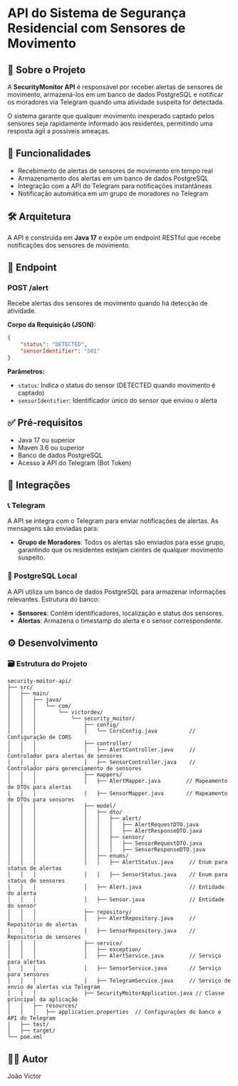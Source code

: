 # API do Sistema de Segurança Residencial com Sensores de Movimento

## 🔎 Sobre o Projeto

A **SecurityMonitor API** é responsável por receber alertas de sensores de movimento, armazená-los em um banco de dados PostgreSQL e notificar os moradores via Telegram quando uma atividade suspeita for detectada.

O sistema garante que qualquer movimento inesperado captado pelos sensores seja rapidamente informado aos residentes, permitindo uma resposta ágil a possíveis ameaças.

## 🦾 Funcionalidades

- Recebimento de alertas de sensores de movimento em tempo real
- Armazenamento dos alertas em um banco de dados PostgreSQL
- Integração com a API do Telegram para notificações instantâneas
- Notificação automática em um grupo de moradores no Telegram

## 🛠️ Arquitetura

A API é construída em **Java 17** e expõe um endpoint RESTful que recebe notificações dos sensores de movimento.

## 📍 Endpoint

### **POST /alert**

Recebe alertas dos sensores de movimento quando há detecção de atividade.

**Corpo da Requisição (JSON):**
```json
{
    "status": "DETECTED",
    "sensorIdentifier": "S01"
}
```

**Parâmetros:**
- `status`: Indica o status do sensor (DETECTED quando movimento é captado)
- `sensorIdentifier`: Identificador único do sensor que enviou o alerta

## ✅ Pré-requisitos

- Java 17 ou superior
- Maven 3.6 ou superior
- Banco de dados PostgreSQL
- Acesso à API do Telegram (Bot Token)

## 🔗 Integrações

### 📞 Telegram

A API se integra com o Telegram para enviar notificações de alertas. As mensagens são enviadas para:

- **Grupo de Moradores**: Todos os alertas são enviados para esse grupo, garantindo que os residentes estejam cientes de qualquer movimento suspeito.

### 🐘 PostgreSQL Local

A API utiliza um banco de dados PostgreSQL para armazenar informações relevantes. Estrutura do banco:

- **Sensores**: Contêm identificadores, localização e status dos sensores.
- **Alertas**: Armazena o timestamp do alerta e o sensor correspondente.

## ⚙️ Desenvolvimento

### 🗃️ Estrutura do Projeto

```
security-moitor-api/
├── src/
│   ├── main/
│   │   ├── java/
│   │   │   └── com/
│   │   │       └── victordev/
│   │   │           └── security_moitor/
│   │   │               ├── config/
│   │   │               │   └── CorsConfig.java          // Configuração de CORS
│   │   │               ├── controller/
│   │   │               │   ├── AlertController.java     // Controlador para alertas de sensores
│   │   │               │   ├── SensorController.java    // Controlador para gerenciamento de sensores
│   │   │               ├── mappers/
│   │   │               │   ├── AlertMapper.java        // Mapeamento de DTOs para alertas
│   │   │               │   ├── SensorMapper.java       // Mapeamento de DTOs para sensores
│   │   │               ├── model/
│   │   │               │   ├── dto/
│   │   │               │   │   ├── alert/
│   │   │               │   │   │   ├── AlertRequestDTO.java
│   │   │               │   │   │   ├── AlertResponseDTO.java
│   │   │               │   │   ├── sensor/
│   │   │               │   │   │   ├── SensorRequestDTO.java
│   │   │               │   │   │   ├── SensorResponseDTO.java
│   │   │               │   ├── enums/
│   │   │               │   │   ├── AlertStatus.java     // Enum para status de alertas
│   │   │               │   │   ├── SensorStatus.java    // Enum para status de sensores
│   │   │               │   ├── Alert.java               // Entidade do alerta
│   │   │               │   ├── Sensor.java              // Entidade do sensor
│   │   │               ├── repository/
│   │   │               │   ├── AlertRepository.java     // Repositório de alertas
│   │   │               │   ├── SensorRepository.java    // Repositório de sensores
│   │   │               ├── service/
│   │   │               │   ├── exception/
│   │   │               │   ├── AlertService.java        // Serviço para alertas
│   │   │               │   ├── SensorService.java       // Serviço para sensores
│   │   │               │   ├── TelegramService.java     // Serviço de envio de alertas via Telegram
│   │   │               ├── SecurityMoitorApplication.java // Classe principal da aplicação
│   │   ├── resources/
│   │   │   ├── application.properties  // Configurações do banco e API do Telegram
│   ├── test/
│   ├── target/
└── pom.xml
```

## 🧑🏻 Autor

João Victor